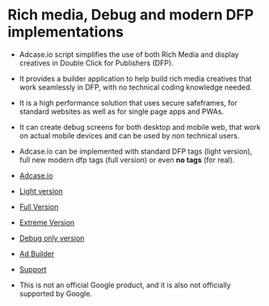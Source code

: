 Rich media, Debug and modern DFP implementations
======================================================

- Adcase.io script simplifies the use of both Rich Media and display creatives in Double Click for Publishers (DFP).
- It provides a builder application to help build rich media creatives that work seamlessly in DFP, with no technical coding knowledge needed.
- It is a high performance solution that uses secure safeframes, for standard websites as well as for single page apps and PWAs.
- It can create debug screens for both desktop and mobile web, that work on actual mobile devices and can be used by non technical users.
- Adcase.io can be implemented with standard DFP tags (light version), full new modern dfp tags (full version) or even **no tags** (for real).

- [Adcase.io](https://github.com/Adcase/adcase.js/wiki/home)
- [Light version](https://github.com/Adcase/adcase.js/wiki/Light-version)
- [Full Version](https://github.com/Adcase/adcase.js/wiki/Full-version)
- [Extreme Version](https://github.com/Adcase/adcase.js/wiki/extreme-version)
- [Debug only version](https://github.com/Adcase/adcase.js/wiki/Debug-only-version)
- [Ad Builder](https://github.com/Adcase/adcase.js/wiki/builder)
- [Support](https://github.com/Adcase/adcase.js/wiki/support)

- This is not an official Google product, and it is also not officially supported by Google.
